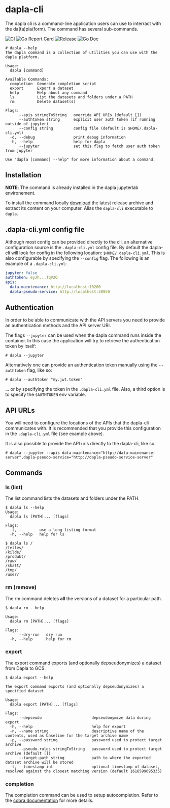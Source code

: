 # dapla-cli 

The dapla cli is a command-line application users can use to interract with the da(ta)pla(form). The command 
has several sub-commands.

[![CI](https://github.com/statisticsnorway/dapla-cli/actions/workflows/main.yml/badge.svg)](https://github.com/statisticsnorway/dapla-cli/actions/workflows/main.yml)
[![Go Report Card](https://goreportcard.com/badge/github.com/statisticsnorway/dapla-cli?style=flat-square)](https://goreportcard.com/report/github.com/statisticsnorway/dapla-cli)
[![Release](https://img.shields.io/github/release/statisticsnorway/dapla-cli.svg?style=flat-square)](https://github.com/statisticsnorway/dapla-cli/releases/latest)
[![Go Doc](https://img.shields.io/badge/godoc-reference-blue.svg?style=flat-square)](http://godoc.org/github.com/statisticsnorway/dapla-cli)

```
# dapla --help
The dapla command is a collection of utilities you can use with the dapla platform.

Usage:
  dapla [command]

Available Commands:
  completion  Generate completion script
  export      Export a dataset
  help        Help about any command
  ls          List the datasets and folders under a PATH
  rm          Delete dataset(s)

Flags:
      --apis stringToString   override API URIs (default [])
      --authtoken string      explicit user auth token (if running outside of jupyter)
      --config string         config file (default is $HOME/.dapla-cli.yml)
  -d, --debug                 print debug information
  -h, --help                  help for dapla
      --jupyter               set this flag to fetch user auth token from jupyter

Use "dapla [command] --help" for more information about a command.
```

## Installation

**NOTE**: The command is already installed in the dapla jupyterlab environement.

To install the command locally [download](https://github.com/statisticsnorway/dapla-cli/releases) the latest release archive and extract its content on your computer.
Alias the `dapla-cli` executable to `dapla`.

## .dapla-cli.yml config file

Although most config can be provided directly to the cli, an alternative configuration source is the `.dapla-cli.yml`
config file. By default the dapla-cli will look for config in the following location: `$HOME/.dapla-cli.yml`. This is also
configurable by specifying the `--config` flag. The following is an example of a `.dapla-cli.yml`:

```yml
jupyter: false
authtoken: eyJh...TqV2Q
apis:
  data-maintenance: http://localhost:10200
  dapla-pseudo-service: http://localhost:30950
```

## Authentication

In order to be able to communicate with the API servers you need to provide an authentication methods and the API server URI. 

The flags `--jupyter` can be used when the dapla command runs inside the container. In this case the application will try to retrieve the authentication token by itself: 

`# dapla --jupyter`

Alternatively one can provide an authentication token manually using the `--authtoken` flag, like so:

`# dapla --authtoken "my.jwt.token"`

... or by specifying the token in the `.dapla-cli.yml` file. Also, a third option is to specify the `$AUTHTOKEN` env variable.

## API URLs

You will need to configure the locations of the APIs that the dapla-cli communicates with. It is recommended
that you provide this configuration in the `.dapla-cli.yml` file (see example above).

It is also possible to provide the API urls directly to the dapla-cli, like so:

`# dapla --jupyter --apis data-maintenance="http://data-mainenance-server",dapla-pseudo-service="http://dapla-pseudo-service-server"`

## Commands

### ls (list)

The list command lists the datasets and folders under the PATH.

```
$ dapla ls --help 
Usage:
  dapla ls [PATH]... [flags]

Flags:
  -l, --       use a long listing format
  -h, --help   help for ls

$ dapla ls /
/felles/
/kilde/
/produkt/
/raw/
/skatt/
/tmp/
/user/
```

### rm (remove)

The rm command deletes **all** the versions of a dataset for a particular path.

```
$ dapla rm --help

Usage:
  dapla rm [PATH]... [flags]

Flags:
      --dry-run   dry run
  -h, --help      help for rm
```

### export

The export command exports (and optionally depseudonymizes) a dataset from Dapla to GCS.

```
$ dapla export --help

The export command exports (and optionally depseudonymizes) a specified dataset

Usage:
  dapla export [PATH]... [flags]

Flags:
      --depseudo                      depseudonymize data during export
  -h, --help                          help for export
  -n, --name string                   descriptive name of the contents, used as baseline for the target archive name
  -p, --password string               password used to protect target archive
      --pseudo-rules stringToString   password used to protect target archive (default [])
      --target-path string            path to where the exported dataset archive will be stored
  -t, --timestamp int                 optional timestamp of dataset, resolved against the closest matching version (default 1618599695335)
```

### completion

The completion command can be used to setup autocompletion. Refer to the [cobra documentation](https://github.com/spf13/cobra/blob/master/shell_completions.md) for more details.

